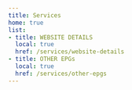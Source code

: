 ```yaml
---
title: Services
home: true
list:
- title: WEBSITE DETAILS
  local: true
  href: /services/website-details
- title: OTHER EPGs
  local: true
  href: /services/other-epgs
---
```

